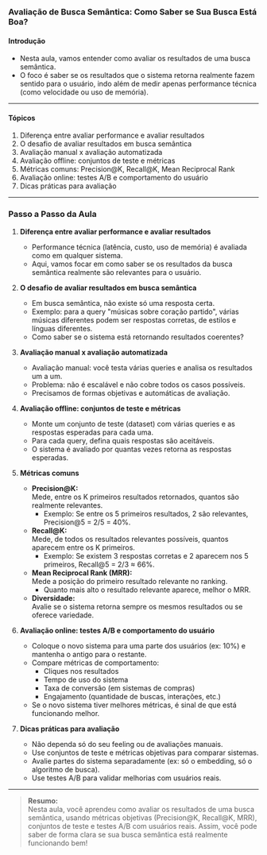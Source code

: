 ### **Avaliação de Busca Semântica: Como Saber se Sua Busca Está Boa?**

#### Introdução

- Nesta aula, vamos entender como avaliar os resultados de uma busca semântica.
- O foco é saber se os resultados que o sistema retorna realmente fazem sentido para o usuário, indo além de medir apenas performance técnica (como velocidade ou uso de memória).

---

#### Tópicos

1. Diferença entre avaliar performance e avaliar resultados
2. O desafio de avaliar resultados em busca semântica
3. Avaliação manual x avaliação automatizada
4. Avaliação offline: conjuntos de teste e métricas
5. Métricas comuns: Precision@K, Recall@K, Mean Reciprocal Rank
6. Avaliação online: testes A/B e comportamento do usuário
7. Dicas práticas para avaliação

---

### Passo a Passo da Aula

1. **Diferença entre avaliar performance e avaliar resultados**

   - Performance técnica (latência, custo, uso de memória) é avaliada como em qualquer sistema.
   - Aqui, vamos focar em como saber se os resultados da busca semântica realmente são relevantes para o usuário.

2. **O desafio de avaliar resultados em busca semântica**

   - Em busca semântica, não existe só uma resposta certa.
   - Exemplo: para a query "músicas sobre coração partido", várias músicas diferentes podem ser respostas corretas, de estilos e línguas diferentes.
   - Como saber se o sistema está retornando resultados coerentes?

3. **Avaliação manual x avaliação automatizada**

   - Avaliação manual: você testa várias queries e analisa os resultados um a um.
   - Problema: não é escalável e não cobre todos os casos possíveis.
   - Precisamos de formas objetivas e automáticas de avaliação.

4. **Avaliação offline: conjuntos de teste e métricas**

   - Monte um conjunto de teste (dataset) com várias queries e as respostas esperadas para cada uma.
   - Para cada query, defina quais respostas são aceitáveis.
   - O sistema é avaliado por quantas vezes retorna as respostas esperadas.

5. **Métricas comuns**

   - **Precision@K:**  
     Mede, entre os K primeiros resultados retornados, quantos são realmente relevantes.
     - Exemplo: Se entre os 5 primeiros resultados, 2 são relevantes, Precision@5 = 2/5 = 40%.
   - **Recall@K:**  
     Mede, de todos os resultados relevantes possíveis, quantos aparecem entre os K primeiros.
     - Exemplo: Se existem 3 respostas corretas e 2 aparecem nos 5 primeiros, Recall@5 = 2/3 ≈ 66%.
   - **Mean Reciprocal Rank (MRR):**  
     Mede a posição do primeiro resultado relevante no ranking.
     - Quanto mais alto o resultado relevante aparece, melhor o MRR.
   - **Diversidade:**  
     Avalie se o sistema retorna sempre os mesmos resultados ou se oferece variedade.

6. **Avaliação online: testes A/B e comportamento do usuário**

   - Coloque o novo sistema para uma parte dos usuários (ex: 10%) e mantenha o antigo para o restante.
   - Compare métricas de comportamento:
     - Cliques nos resultados
     - Tempo de uso do sistema
     - Taxa de conversão (em sistemas de compras)
     - Engajamento (quantidade de buscas, interações, etc.)
   - Se o novo sistema tiver melhores métricas, é sinal de que está funcionando melhor.

7. **Dicas práticas para avaliação**

   - Não dependa só do seu feeling ou de avaliações manuais.
   - Use conjuntos de teste e métricas objetivas para comparar sistemas.
   - Avalie partes do sistema separadamente (ex: só o embedding, só o algoritmo de busca).
   - Use testes A/B para validar melhorias com usuários reais.

---

> **Resumo:**  
> Nesta aula, você aprendeu como avaliar os resultados de uma busca semântica, usando métricas objetivas (Precision@K, Recall@K, MRR), conjuntos de teste e testes A/B com usuários reais. Assim, você pode saber de forma clara se sua busca semântica está realmente funcionando bem!
